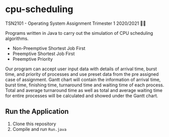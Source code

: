 # cpu-scheduling
TSN2101 - Operating System Assignment Trimester 1 2020/2021 👩‍💻 

Programs written in Java to carry out the simulation of CPU scheduling algorithms.

* Non-Preemptive Shortest Job First 
* Preemptive Shortest Job First 
* Preemptive Priority

Our program can accept user input data with details of arrival time, burst time, and priority of
processes and use preset data from the pre assigned case of assignment. Gantt chart will contain 
the information of arrival time, burst time, finishing time, turnaround time and waiting time of 
each process. Total and average turnaround time as well as total and average waiting time for entire 
processes will be calculated and showed under the Gantt chart. 

## Run the Application

1. Clone this repository
2. Compile and run `Run.java`
